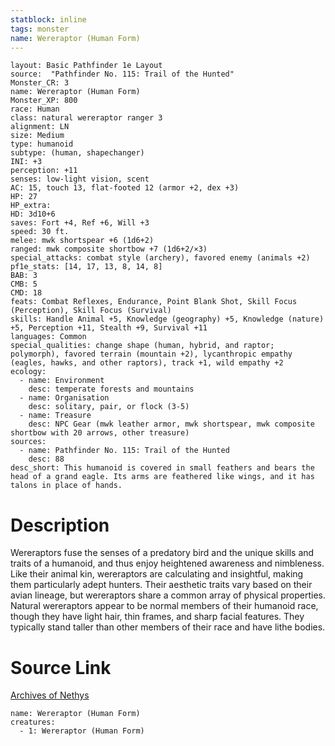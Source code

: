 ```yaml
---
statblock: inline
tags: monster
name: Wereraptor (Human Form)
---
```

```statblock
layout: Basic Pathfinder 1e Layout
source:  "Pathfinder No. 115: Trail of the Hunted"
Monster_CR: 3
name: Wereraptor (Human Form)
Monster_XP: 800
race: Human
class: natural wereraptor ranger 3
alignment: LN
size: Medium
type: humanoid
subtype: (human, shapechanger)
INI: +3
perception: +11
senses: low-light vision, scent
AC: 15, touch 13, flat-footed 12 (armor +2, dex +3)
HP: 27
HP_extra: 
HD: 3d10+6
saves: Fort +4, Ref +6, Will +3
speed: 30 ft.
melee: mwk shortspear +6 (1d6+2)
ranged: mwk composite shortbow +7 (1d6+2/×3)
special_attacks: combat style (archery), favored enemy (animals +2)
pf1e_stats: [14, 17, 13, 8, 14, 8]
BAB: 3
CMB: 5
CMD: 18
feats: Combat Reflexes, Endurance, Point Blank Shot, Skill Focus (Perception), Skill Focus (Survival)
skills: Handle Animal +5, Knowledge (geography) +5, Knowledge (nature) +5, Perception +11, Stealth +9, Survival +11
languages: Common
special_qualities: change shape (human, hybrid, and raptor; polymorph), favored terrain (mountain +2), lycanthropic empathy (eagles, hawks, and other raptors), track +1, wild empathy +2
ecology:
  - name: Environment
    desc: temperate forests and mountains
  - name: Organisation
    desc: solitary, pair, or flock (3-5)
  - name: Treasure
    desc: NPC Gear (mwk leather armor, mwk shortspear, mwk composite shortbow with 20 arrows, other treasure)
sources:
  - name: Pathfinder No. 115: Trail of the Hunted
    desc: 88
desc_short: This humanoid is covered in small feathers and bears the head of a grand eagle. Its arms are feathered like wings, and it has talons in place of hands.
```
# Description
Wereraptors fuse the senses of a predatory bird and the unique skills and traits of a humanoid, and thus enjoy heightened awareness and nimbleness. Like their animal kin, wereraptors are calculating and insightful, making them particularly adept hunters. Their aesthetic traits vary based on their avian lineage, but wereraptors share a common array of physical properties. Natural wereraptors appear to be normal members of their humanoid race, though they have light hair, thin frames, and sharp facial features. They typically stand taller than other members of their race and have lithe bodies.
# Source Link
[Archives of Nethys](https://aonprd.com/MonsterDisplay.aspx?ItemName=Wereraptor%20(Human%20Form))
```encounter-table
name: Wereraptor (Human Form)
creatures:
  - 1: Wereraptor (Human Form)
```
